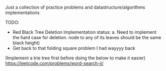 Just a collection of practice problems and datastructure/algorithms implementations

TODO: 
- Red Black Tree Deletion Implementation status: 
  a. Need to implement the hard case for deletion.
node to any of its leaves should be the same black height)
- Get back to that folding square problem I had wayyyy back

(Implement a trie tree first before doing the below to make it easier)
https://leetcode.com/problems/word-search-ii/
